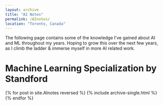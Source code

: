 ```yaml
---
layout: archive
title: "AI Notes"
permalink: /AInotes/
location: "Toronto, Canada"
---
```


The following page contains some of the knowledge I've gained about AI and ML throughout my years. Hoping to grow this over the next few years, as I climb the ladder & immerse myself in more AI related work. 

# Machine Learning Specialization by Standford 

{% for post in site.AInotes reversed %}
  {% include archive-single.html %}
{% endfor %} 